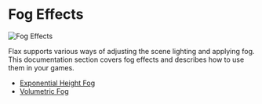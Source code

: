 # Fog Effects

![Fog Effects](media/title.png)

Flax supports various ways of adjusting the scene lighting and applying fog. This documentation section covers fog effects and describes how to use them in your games.

* [Exponential Height Fog](exponential-height-fog.md)
* [Volumetric Fog](volumetric-fog.md)
